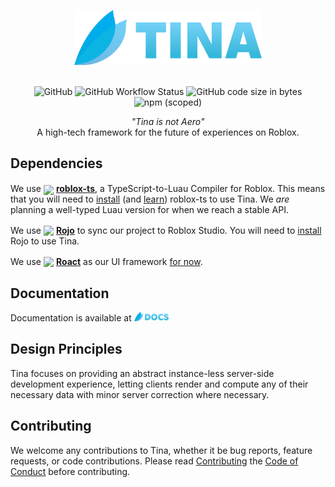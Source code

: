 <p align="center">

<img align="center" src="https://raw.githubusercontent.com/AetherInteractiveLtd/Tina/main/assets/BannerBranding.png" width="300" style="padding-bottom: 20px">

<div align="center">

![GitHub](https://img.shields.io/github/license/AetherInteractiveLtd/Tina?style=flat-square) ![GitHub Workflow Status](https://img.shields.io/github/actions/workflow/status/AetherInteractiveLtd/Tina/main.yml?style=flat-square) ![GitHub code size in bytes](https://img.shields.io/github/languages/code-size/AetherInteractiveLtd/Tina?label=size&style=flat-square) ![npm (scoped)](https://img.shields.io/npm/v/@rbxts/tina?label=version&style=flat-square)

</div>

<!-- ![GitHub Release Date](https://img.shields.io/github/release-date/AetherInteractiveLtd/Tina?style=flat-square) -->

</p>
<p align="center">
<i>"Tina is not Aero"</i><br />A high-tech framework for the future of experiences on Roblox.
</p>

## Dependencies

We use <img src="https://roblox-ts.com/img/roblox-ts.svg" width="20" style="transform: translateY(5px)" /> [**roblox-ts**](https://roblox-ts.com/), a TypeScript-to-Luau Compiler for Roblox. This means that you will need to [install](https://roblox-ts.com/docs/setup-guide) (and [learn](https://learnxinyminutes.com/docs/typescript/)) roblox-ts to use Tina. We _are_ planning a well-typed Luau version for when we reach a stable API.

We use <img src="https://rojo.space/img/logo.png" width="34" style="transform: translateY(3px)"> [**Rojo**](https://rojo.space/) to sync our project to Roblox Studio. You will need to [install](https://rojo.space/docs/v7/getting-started/installation/) Rojo to use Tina.

We use <img src="assets/etc/roact.png" width="20" style="transform: translateY(3px)"> [**Roact**](https://roblox.github.io/roact/) as our UI framework [for now](https://github.com/AetherInteractiveLtd/Tina).

## Documentation

Documentation is available at <a href="https://tina.ataether.com/" target="_blank"><img width="55" src="https://raw.githubusercontent.com/AetherInteractiveLtd/Tina/main/assets/DocsAccess.png" /></a>

## Design Principles

Tina focuses on providing an abstract instance-less server-side development experience, letting clients render and compute any of their necessary data with minor server correction where necessary.

## Contributing

We welcome any contributions to Tina, whether it be bug reports, feature requests, or code contributions. Please read [Contributing](.github/CONTRIBUTING.md) the [Code of Conduct](.github/CODE_OF_CONDUCT.md) before contributing.
